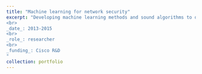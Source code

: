 ```yaml
---
title: "Machine learning for network security"
excerpt: "Developing machine learning methods and sound algorithms to detect malicious events from NetFlow traffic.
<br>
_date_: 2013-2015
<br>
_role_: researcher
<br>
_funding_: Cisco R&D
"
collection: portfolio
---
```


